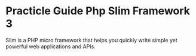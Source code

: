 # Practicle Guide Php Slim Framework 3

Slim is a PHP micro framework that helps you quickly write simple yet powerful web applications and APIs.
